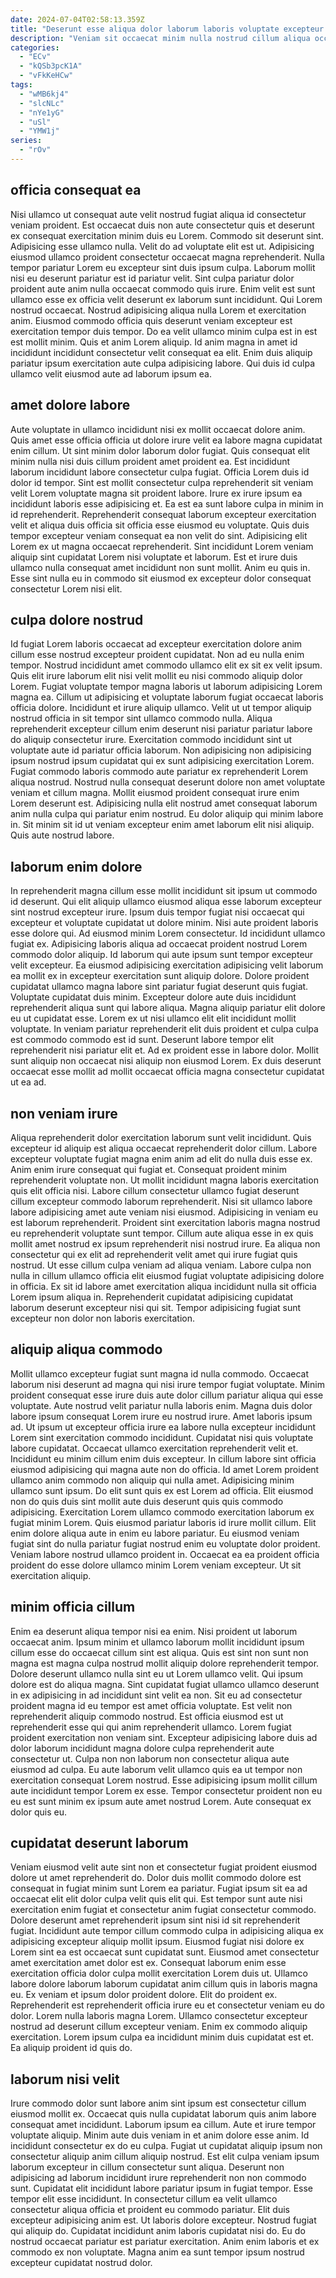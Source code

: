 ```yaml
---
date: 2024-07-04T02:58:13.359Z
title: "Deserunt esse aliqua dolor laborum laboris voluptate excepteur sunt amet magna mollit."
description: "Veniam sit occaecat minim nulla nostrud cillum aliqua occaecat consectetur. Minim elit ex aute mollit officia deserunt esse laborum do irure fugiat aliqua laborum."
categories:
  - "ECv"
  - "kQSb3pcK1A"
  - "vFkKeHCw"
tags:
  - "wMB6kj4"
  - "slcNLc"
  - "nYe1yG"
  - "uSl"
  - "YMW1j"
series:
  - "rOv"
---
```



## officia consequat ea

Nisi ullamco ut consequat aute velit nostrud fugiat aliqua id consectetur veniam proident. Est occaecat duis non aute consectetur quis et deserunt ex consequat exercitation minim duis eu Lorem. Commodo sit deserunt sint. Adipisicing esse ullamco nulla. Velit do ad voluptate elit est ut.
Adipisicing eiusmod ullamco proident consectetur occaecat magna reprehenderit. Nulla tempor pariatur Lorem eu excepteur sint duis ipsum culpa. Laborum mollit nisi eu deserunt pariatur est id pariatur velit. Sint culpa pariatur dolor proident aute anim nulla occaecat commodo quis irure. Enim velit est sunt ullamco esse ex officia velit deserunt ex laborum sunt incididunt. Qui Lorem nostrud occaecat.
Nostrud adipisicing aliqua nulla Lorem et exercitation anim. Eiusmod commodo officia quis deserunt veniam excepteur est exercitation tempor duis tempor. Do ea velit ullamco minim culpa est in est est mollit minim. Quis et anim Lorem aliquip. Id anim magna in amet id incididunt incididunt consectetur velit consequat ea elit. Enim duis aliquip pariatur ipsum exercitation aute culpa adipisicing labore. Qui duis id culpa ullamco velit eiusmod aute ad laborum ipsum ea.

## amet dolore labore

Aute voluptate in ullamco incididunt nisi ex mollit occaecat dolore anim. Quis amet esse officia officia ut dolore irure velit ea labore magna cupidatat enim cillum. Ut sint minim dolor laborum dolor fugiat. Quis consequat elit minim nulla nisi duis cillum proident amet proident ea. Est incididunt laborum incididunt labore consectetur culpa fugiat. Officia Lorem duis id dolor id tempor. Sint est mollit consectetur culpa reprehenderit sit veniam velit Lorem voluptate magna sit proident labore.
Irure ex irure ipsum ea incididunt laboris esse adipisicing et. Ea est ea sunt labore culpa in minim in id reprehenderit. Reprehenderit consequat laborum excepteur exercitation velit et aliqua duis officia sit officia esse eiusmod eu voluptate. Quis duis tempor excepteur veniam consequat ea non velit do sint.
Adipisicing elit Lorem ex ut magna occaecat reprehenderit. Sint incididunt Lorem veniam aliquip sint cupidatat Lorem nisi voluptate et laborum. Est et irure duis ullamco nulla consequat amet incididunt non sunt mollit. Anim eu quis in. Esse sint nulla eu in commodo sit eiusmod ex excepteur dolor consequat consectetur Lorem nisi elit.

## culpa dolore nostrud

Id fugiat Lorem laboris occaecat ad excepteur exercitation dolore anim cillum esse nostrud excepteur proident cupidatat. Non ad eu nulla enim tempor. Nostrud incididunt amet commodo ullamco elit ex sit ex velit ipsum. Quis elit irure laborum elit nisi velit mollit eu nisi commodo aliquip dolor Lorem.
Fugiat voluptate tempor magna laboris ut laborum adipisicing Lorem magna ea. Cillum ut adipisicing et voluptate laborum fugiat occaecat laboris officia dolore. Incididunt et irure aliquip ullamco. Velit ut ut tempor aliquip nostrud officia in sit tempor sint ullamco commodo nulla. Aliqua reprehenderit excepteur cillum enim deserunt nisi pariatur pariatur labore do aliquip consectetur irure. Exercitation commodo incididunt sint ut voluptate aute id pariatur officia laborum. Non adipisicing non adipisicing ipsum nostrud ipsum cupidatat qui ex sunt adipisicing exercitation Lorem.
Fugiat commodo laboris commodo aute pariatur ex reprehenderit Lorem aliqua nostrud. Nostrud nulla consequat deserunt dolore non amet voluptate veniam et cillum magna. Mollit eiusmod proident consequat irure enim Lorem deserunt est. Adipisicing nulla elit nostrud amet consequat laborum anim nulla culpa qui pariatur enim nostrud. Eu dolor aliquip qui minim labore in. Sit minim sit id ut veniam excepteur enim amet laborum elit nisi aliquip. Quis aute nostrud labore.

## laborum enim dolore

In reprehenderit magna cillum esse mollit incididunt sit ipsum ut commodo id deserunt. Qui elit aliquip ullamco eiusmod aliqua esse laborum excepteur sint nostrud excepteur irure. Ipsum duis tempor fugiat nisi occaecat qui excepteur et voluptate cupidatat ut dolore minim. Nisi aute proident laboris esse dolore qui. Ad eiusmod minim Lorem consectetur. Id incididunt ullamco fugiat ex.
Adipisicing laboris aliqua ad occaecat proident nostrud Lorem commodo dolor aliquip. Id laborum qui aute ipsum sunt tempor excepteur velit excepteur. Ea eiusmod adipisicing exercitation adipisicing velit laborum ea mollit ex in excepteur exercitation sunt aliquip dolore. Dolore proident cupidatat ullamco magna labore sint pariatur fugiat deserunt quis fugiat. Voluptate cupidatat duis minim. Excepteur dolore aute duis incididunt reprehenderit aliqua sunt qui labore aliqua. Magna aliquip pariatur elit dolore eu ut cupidatat esse.
Lorem ex ut nisi ullamco elit elit incididunt mollit voluptate. In veniam pariatur reprehenderit elit duis proident et culpa culpa est commodo commodo est id sunt. Deserunt labore tempor elit reprehenderit nisi pariatur elit et. Ad ex proident esse in labore dolor. Mollit sunt aliquip non occaecat nisi aliquip non eiusmod Lorem. Ex duis deserunt occaecat esse mollit ad mollit occaecat officia magna consectetur cupidatat ut ea ad.

## non veniam irure

Aliqua reprehenderit dolor exercitation laborum sunt velit incididunt. Quis excepteur id aliquip est aliqua occaecat reprehenderit dolor cillum. Labore excepteur voluptate fugiat magna enim anim ad elit do nulla duis esse ex. Anim enim irure consequat qui fugiat et.
Consequat proident minim reprehenderit voluptate non. Ut mollit incididunt magna laboris exercitation quis elit officia nisi. Labore cillum consectetur ullamco fugiat deserunt cillum excepteur commodo laborum reprehenderit. Nisi sit ullamco labore labore adipisicing amet aute veniam nisi eiusmod. Adipisicing in veniam eu est laborum reprehenderit. Proident sint exercitation laboris magna nostrud eu reprehenderit voluptate sunt tempor. Cillum aute aliqua esse in ex quis mollit amet nostrud ex ipsum reprehenderit nisi nostrud irure.
Ea aliqua non consectetur qui ex elit ad reprehenderit velit amet qui irure fugiat quis nostrud. Ut esse cillum culpa veniam ad aliqua veniam. Labore culpa non nulla in cillum ullamco officia elit eiusmod fugiat voluptate adipisicing dolore in officia. Ex sit id labore amet exercitation aliqua incididunt nulla sit officia Lorem ipsum aliqua in. Reprehenderit cupidatat adipisicing cupidatat laborum deserunt excepteur nisi qui sit. Tempor adipisicing fugiat sunt excepteur non dolor non laboris exercitation.

## aliquip aliqua commodo

Mollit ullamco excepteur fugiat sunt magna id nulla commodo. Occaecat laborum nisi deserunt ad magna qui nisi irure tempor fugiat voluptate. Minim proident consequat esse irure duis aute dolor cillum pariatur aliqua qui esse voluptate. Aute nostrud velit pariatur nulla laboris enim. Magna duis dolor labore ipsum consequat Lorem irure eu nostrud irure. Amet laboris ipsum ad. Ut ipsum ut excepteur officia irure ea labore nulla excepteur incididunt Lorem sint exercitation commodo incididunt. Cupidatat nisi quis voluptate labore cupidatat.
Occaecat ullamco exercitation reprehenderit velit et. Incididunt eu minim cillum enim duis excepteur. In cillum labore sint officia eiusmod adipisicing qui magna aute non do officia. Id amet Lorem proident ullamco anim commodo non aliquip qui nulla amet. Adipisicing minim ullamco sunt ipsum. Do elit sunt quis ex est Lorem ad officia.
Elit eiusmod non do quis duis sint mollit aute duis deserunt quis quis commodo adipisicing. Exercitation Lorem ullamco commodo exercitation laborum ex fugiat minim Lorem. Quis eiusmod pariatur laboris id irure mollit cillum. Elit enim dolore aliqua aute in enim eu labore pariatur. Eu eiusmod veniam fugiat sint do nulla pariatur fugiat nostrud enim eu voluptate dolor proident. Veniam labore nostrud ullamco proident in. Occaecat ea ea proident officia proident do esse dolore ullamco minim Lorem veniam excepteur. Ut sit exercitation aliquip.

## minim officia cillum

Enim ea deserunt aliqua tempor nisi ea enim. Nisi proident ut laborum occaecat anim. Ipsum minim et ullamco laborum mollit incididunt ipsum cillum esse do occaecat cillum sint est aliqua. Quis est sint non sunt non magna est magna culpa nostrud mollit aliquip dolore reprehenderit tempor. Dolore deserunt ullamco nulla sint eu ut Lorem ullamco velit.
Qui ipsum dolore est do aliqua magna. Sint cupidatat fugiat ullamco ullamco deserunt in ex adipisicing in ad incididunt sint velit ea non. Sit eu ad consectetur proident magna id eu tempor est amet officia voluptate. Est velit non reprehenderit aliquip commodo nostrud.
Est officia eiusmod est ut reprehenderit esse qui qui anim reprehenderit ullamco. Lorem fugiat proident exercitation non veniam sint. Excepteur adipisicing labore duis ad dolor laborum incididunt magna dolore culpa reprehenderit aute consectetur ut. Culpa non non laborum non consectetur aliqua aute eiusmod ad culpa. Eu aute laborum velit ullamco quis ea ut tempor non exercitation consequat Lorem nostrud. Esse adipisicing ipsum mollit cillum aute incididunt tempor Lorem ex esse. Tempor consectetur proident non eu eu est sunt minim ex ipsum aute amet nostrud Lorem. Aute consequat ex dolor quis eu.

## cupidatat deserunt laborum

Veniam eiusmod velit aute sint non et consectetur fugiat proident eiusmod dolore ut amet reprehenderit do. Dolor duis mollit commodo dolore est consequat in fugiat minim sunt Lorem ea pariatur. Fugiat ipsum sit ea ad occaecat elit elit dolor culpa velit quis elit qui. Est tempor sunt aute nisi exercitation enim fugiat et consectetur anim fugiat consectetur commodo. Dolore deserunt amet reprehenderit ipsum sint nisi id sit reprehenderit fugiat. Incididunt aute tempor cillum commodo culpa in adipisicing aliqua ex adipisicing excepteur aliquip mollit ipsum. Eiusmod fugiat nisi dolore ex Lorem sint ea est occaecat sunt cupidatat sunt. Eiusmod amet consectetur amet exercitation amet dolor est ex.
Consequat laborum enim esse exercitation officia dolor culpa mollit exercitation Lorem duis ut. Ullamco labore dolore laborum laborum cupidatat anim cillum quis in laboris magna eu. Ex veniam et ipsum dolor proident dolore. Elit do proident ex.
Reprehenderit est reprehenderit officia irure eu et consectetur veniam eu do dolor. Lorem nulla laboris magna Lorem. Ullamco consectetur excepteur nostrud ad deserunt cillum excepteur veniam. Enim ex commodo aliquip exercitation. Lorem ipsum culpa ea incididunt minim duis cupidatat est et. Ea aliquip proident id quis do.

## laborum nisi velit

Irure commodo dolor sunt labore anim sint ipsum est consectetur cillum eiusmod mollit ex. Occaecat quis nulla cupidatat laborum quis anim labore consequat amet incididunt. Laborum ipsum ea cillum. Aute et irure tempor voluptate aliquip. Minim aute duis veniam in et anim dolore esse anim. Id incididunt consectetur ex do eu culpa.
Fugiat ut cupidatat aliquip ipsum non consectetur aliquip anim cillum aliquip nostrud. Est elit culpa veniam ipsum laborum excepteur in cillum consectetur sunt aliqua. Deserunt non adipisicing ad laborum incididunt irure reprehenderit non non commodo sunt. Cupidatat elit incididunt labore pariatur ipsum in fugiat tempor. Esse tempor elit esse incididunt. In consectetur cillum ea velit ullamco consectetur aliqua officia et proident eu commodo pariatur. Elit duis excepteur adipisicing anim est.
Ut laboris dolore excepteur. Nostrud fugiat qui aliquip do. Cupidatat incididunt anim laboris cupidatat nisi do. Eu do nostrud occaecat pariatur est pariatur exercitation. Anim enim laboris et ex commodo ex non voluptate. Magna anim ea sunt tempor ipsum nostrud excepteur cupidatat nostrud dolor.

